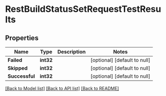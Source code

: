 # RestBuildStatusSetRequestTestResults

## Properties
Name | Type | Description | Notes
------------ | ------------- | ------------- | -------------
**Failed** | **int32** |  | [optional] [default to null]
**Skipped** | **int32** |  | [optional] [default to null]
**Successful** | **int32** |  | [optional] [default to null]

[[Back to Model list]](../README.md#documentation-for-models) [[Back to API list]](../README.md#documentation-for-api-endpoints) [[Back to README]](../README.md)


